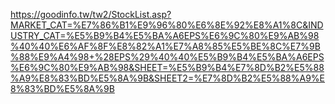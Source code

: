 https://goodinfo.tw/tw2/StockList.asp?MARKET_CAT=%E7%86%B1%E9%96%80%E6%8E%92%E8%A1%8C&INDUSTRY_CAT=%E5%B9%B4%E5%BA%A6EPS%E6%9C%80%E9%AB%98%40%40%E6%AF%8F%E8%82%A1%E7%A8%85%E5%BE%8C%E7%9B%88%E9%A4%98+%28EPS%29%40%40%E5%B9%B4%E5%BA%A6EPS%E6%9C%80%E9%AB%98&SHEET=%E5%B9%B4%E7%8D%B2%E5%88%A9%E8%83%BD%E5%8A%9B&SHEET2=%E7%8D%B2%E5%88%A9%E8%83%BD%E5%8A%9B